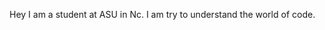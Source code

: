 Hey I am  a student at ASU in Nc. I am try to understand the world of code.

<!---
fgomez421/fgomez421 is a ✨ special ✨ repository because its `README.md` (this file) appears on your GitHub profile.
You can click the Preview link to take a look at your changes.
--->
